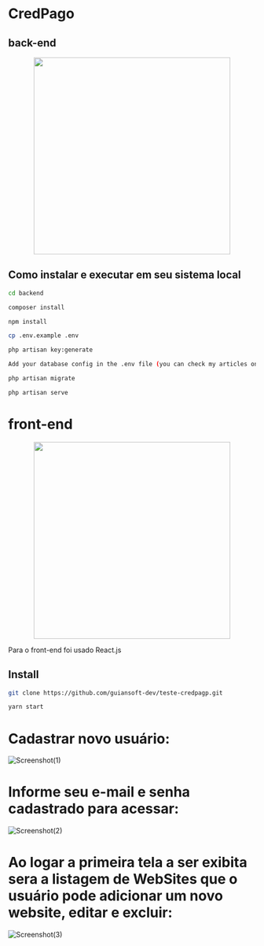 # CredPago



## back-end
<p align="center"><a href="https://laravel.com" target="_blank"><img src="https://raw.githubusercontent.com/laravel/art/master/logo-lockup/5%20SVG/2%20CMYK/1%20Full%20Color/laravel-logolockup-cmyk-red.svg" width="400"></a></p>

## Como instalar e executar em seu sistema local

```bash
cd backend
```

```bash
composer install
```

```bash
npm install
```

```bash
cp .env.example .env
```

```bash
php artisan key:generate
```

```bash
Add your database config in the .env file (you can check my articles on how to achieve that)
```

```bash
php artisan migrate
```

```bash
php artisan serve
```

# front-end
<p align="center"><a href="https://laravel.com" target="_blank"><img src="https://user-images.githubusercontent.com/59266968/136734766-dae4cf38-251c-418c-a46c-86f7d6e7ace1.jpeg" width="400"></a></p>

Para o front-end foi usado React.js
<p No diretório do projeto, você pode executar:</p> 

## Install
```bash
git clone https://github.com/guiansoft-dev/teste-credpagp.git
```

```bash
yarn start
```

# Cadastrar novo usuário:
![Screenshot(1)](https://user-images.githubusercontent.com/59266968/136733610-a5b97a32-facd-428b-aadc-e6dd903029d2.png)

# Informe seu e-mail e senha cadastrado para acessar:
![Screenshot(2)](https://user-images.githubusercontent.com/59266968/136733749-4af28cfc-d032-4326-9584-f1ba0f8bcdf4.png)

# Ao logar a primeira tela a ser exibita sera a listagem de WebSites que o usuário pode adicionar um novo website, editar e excluir:
![Screenshot(3)](https://user-images.githubusercontent.com/59266968/136733901-651c5e42-422e-440f-a64a-7e19938a5662.png)
